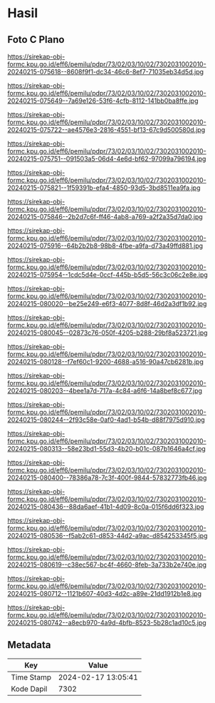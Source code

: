 # Hasil

## Foto C Plano

https://sirekap-obj-formc.kpu.go.id/eff6/pemilu/pdpr/73/02/03/10/02/7302031002010-20240215-075618--8608f9f1-dc34-46c6-8ef7-71035eb34d5d.jpg

https://sirekap-obj-formc.kpu.go.id/eff6/pemilu/pdpr/73/02/03/10/02/7302031002010-20240215-075649--7a69e126-53f6-4cfb-8112-141bb0ba8ffe.jpg

https://sirekap-obj-formc.kpu.go.id/eff6/pemilu/pdpr/73/02/03/10/02/7302031002010-20240215-075722--ae4576e3-2816-4551-bf13-67c9d500580d.jpg

https://sirekap-obj-formc.kpu.go.id/eff6/pemilu/pdpr/73/02/03/10/02/7302031002010-20240215-075751--091503a5-06d4-4e6d-bf62-97099a796194.jpg

https://sirekap-obj-formc.kpu.go.id/eff6/pemilu/pdpr/73/02/03/10/02/7302031002010-20240215-075821--1f59391b-efa4-4850-93d5-3bd8511ea9fa.jpg

https://sirekap-obj-formc.kpu.go.id/eff6/pemilu/pdpr/73/02/03/10/02/7302031002010-20240215-075846--2b2d7c6f-ff46-4ab8-a769-a2f2a35d7da0.jpg

https://sirekap-obj-formc.kpu.go.id/eff6/pemilu/pdpr/73/02/03/10/02/7302031002010-20240215-075916--64b2b2b8-98b8-4fbe-a9fa-d73a49ffd881.jpg

https://sirekap-obj-formc.kpu.go.id/eff6/pemilu/pdpr/73/02/03/10/02/7302031002010-20240215-075954--1cdc5d4e-0ccf-445b-b5d5-56c3c06c2e8e.jpg

https://sirekap-obj-formc.kpu.go.id/eff6/pemilu/pdpr/73/02/03/10/02/7302031002010-20240215-080020--be25e249-e6f3-4077-8d8f-46d2a3df1b92.jpg

https://sirekap-obj-formc.kpu.go.id/eff6/pemilu/pdpr/73/02/03/10/02/7302031002010-20240215-080045--02873c76-050f-4205-b288-29bf8a523721.jpg

https://sirekap-obj-formc.kpu.go.id/eff6/pemilu/pdpr/73/02/03/10/02/7302031002010-20240215-080128--f7ef60c1-9200-4688-a516-90a47cb6281b.jpg

https://sirekap-obj-formc.kpu.go.id/eff6/pemilu/pdpr/73/02/03/10/02/7302031002010-20240215-080203--4bee1a7d-717a-4c84-a6f6-14a8bef8c677.jpg

https://sirekap-obj-formc.kpu.go.id/eff6/pemilu/pdpr/73/02/03/10/02/7302031002010-20240215-080244--2f93c58e-0af0-4ad1-b54b-d88f7975d910.jpg

https://sirekap-obj-formc.kpu.go.id/eff6/pemilu/pdpr/73/02/03/10/02/7302031002010-20240215-080313--58e23bd1-55d3-4b20-b01c-087b1646a4cf.jpg

https://sirekap-obj-formc.kpu.go.id/eff6/pemilu/pdpr/73/02/03/10/02/7302031002010-20240215-080400--78386a78-7c3f-400f-9844-57832773fb46.jpg

https://sirekap-obj-formc.kpu.go.id/eff6/pemilu/pdpr/73/02/03/10/02/7302031002010-20240215-080436--88da6aef-41b1-4d09-8c0a-015f6dd6f323.jpg

https://sirekap-obj-formc.kpu.go.id/eff6/pemilu/pdpr/73/02/03/10/02/7302031002010-20240215-080536--f5ab2c61-d853-44d2-a9ac-d854253345f5.jpg

https://sirekap-obj-formc.kpu.go.id/eff6/pemilu/pdpr/73/02/03/10/02/7302031002010-20240215-080619--c38ec567-bc4f-4660-8feb-3a733b2e740e.jpg

https://sirekap-obj-formc.kpu.go.id/eff6/pemilu/pdpr/73/02/03/10/02/7302031002010-20240215-080712--1121b607-40d3-4d2c-a89e-21dd1912b1e8.jpg

https://sirekap-obj-formc.kpu.go.id/eff6/pemilu/pdpr/73/02/03/10/02/7302031002010-20240215-080742--a8ecb970-4a9d-4bfb-8523-5b28c1ad10c5.jpg


## Metadata

| Key        | Value               |
| ---------- | ------------------- |
| Time Stamp | 2024-02-17 13:05:41 |
| Kode Dapil | 7302                |



